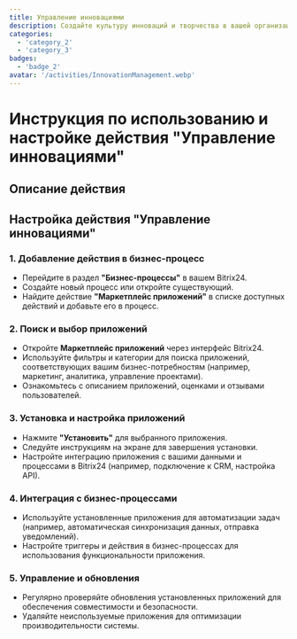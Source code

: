 ```yaml
---
title: Управление инновациями
description: Создайте культуру инноваций и творчества в вашей организации.
categories: 
  - 'category_2'
  - 'category_3'
badges:
  - 'badge_2'
avatar: '/activities/InnovationManagement.webp'
---
```

# Инструкция по использованию и настройке действия "Управление инновациями"

## Описание действия

## **Настройка действия "Управление инновациями"**

### 1. Добавление действия в бизнес-процесс
- Перейдите в раздел **"Бизнес-процессы"** в вашем Bitrix24.
- Создайте новый процесс или откройте существующий.
- Найдите действие **"Маркетплейс приложений"** в списке доступных действий и добавьте его в процесс.

### 2. Поиск и выбор приложений
- Откройте **Маркетплейс приложений** через интерфейс Bitrix24.
- Используйте фильтры и категории для поиска приложений, соответствующих вашим бизнес-потребностям (например, маркетинг, аналитика, управление проектами).
- Ознакомьтесь с описанием приложений, оценками и отзывами пользователей.

### 3. Установка и настройка приложений
- Нажмите **"Установить"** для выбранного приложения.
- Следуйте инструкциям на экране для завершения установки.
- Настройте интеграцию приложения с вашими данными и процессами в Bitrix24 (например, подключение к CRM, настройка API).

### 4. Интеграция с бизнес-процессами
- Используйте установленные приложения для автоматизации задач (например, автоматическая синхронизация данных, отправка уведомлений).
- Настройте триггеры и действия в бизнес-процессах для использования функциональности приложения.

### 5. Управление и обновления
- Регулярно проверяйте обновления установленных приложений для обеспечения совместимости и безопасности.
- Удаляйте неиспользуемые приложения для оптимизации производительности системы.